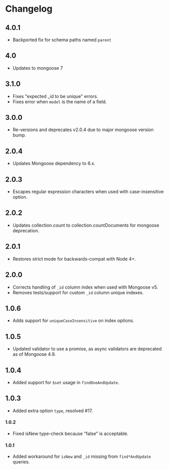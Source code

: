 # Changelog

## 4.0.1

- Backported fix for schema paths named `parent`

## 4.0

- Updates to mongoose 7

## 3.1.0

- Fixes "expected _id to be unique" errors.
- Fixes error when `model` is the name of a field.

## 3.0.0

- Re-versions and deprecates v2.0.4 due to major mongoose version bump.

## 2.0.4

- Updates Mongoose dependency to 6.x.

## 2.0.3

- Escapes regular expression characters when used with case-insensitive option.

## 2.0.2

- Updates collection.count to collection.countDocuments for mongoose deprecation.

## 2.0.1

- Restores strict mode for backwards-compat with Node 4+.

## 2.0.0

- Corrects handling of `_id` column index when used with Mongoose v5.
- Removes tests/support for custom `_id` column unique indexes.

## 1.0.6

- Adds support for `uniqueCaseInsensitive` on index options.

## 1.0.5

- Updated validator to use a promise, as async validators are deprecated as of Mongoose 4.9.

## 1.0.4

- Added support for `$set` usage in `findOneAndUpdate`.

## 1.0.3

- Added extra option `type`, resolved #17.

#### 1.0.2

- Fixed isNew type-check because "false" is acceptable.

#### 1.0.1

- Added workaround for `isNew` and `_id` missing from `find*AndUpdate` queries.
